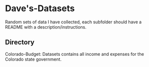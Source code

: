 # Dave's-Datasets
Random sets of data I have collected, each subfolder should have a README with a description/instructions.

## Directory
Colorado-Budget: Datasets contains all income and expenses for the Colorado state government.
